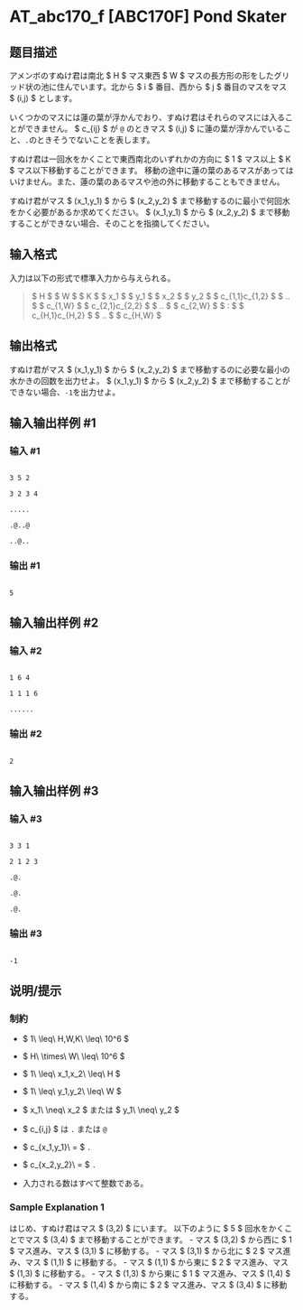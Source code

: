 # AT_abc170_f [ABC170F] Pond Skater

## 题目描述

[problemUrl]: https://atcoder.jp/contests/abc170/tasks/abc170_f

アメンボのすぬけ君は南北 $ H $ マス東西 $ W $ マスの長方形の形をしたグリッド状の池に住んでいます。北から $ i $ 番目、西から $ j $ 番目のマスをマス $ (i,j) $ とします。

いくつかのマスには蓮の葉が浮かんでおり、すぬけ君はそれらのマスには入ることができません。 $ c_{ij} $ が `@` のときマス $ (i,j) $ に蓮の葉が浮かんでいること、`.`のときそうでないことを表します。

すぬけ君は一回水をかくことで東西南北のいずれかの方向に $ 1 $ マス以上 $ K $ マス以下移動することができます。 移動の途中に蓮の葉のあるマスがあってはいけません。また、蓮の葉のあるマスや池の外に移動することもできません。

すぬけ君がマス $ (x_1,y_1) $ から $ (x_2,y_2) $ まで移動するのに最小で何回水をかく必要があるか求めてください。 $ (x_1,y_1) $ から $ (x_2,y_2) $ まで移動することができない場合、そのことを指摘してください。

## 输入格式

入力は以下の形式で標準入力から与えられる。

> $ H $ $ W $ $ K $ $ x_1 $ $ y_1 $ $ x_2 $ $ y_2 $ $ c_{1,1}c_{1,2} $ $ .. $ $ c_{1,W} $ $ c_{2,1}c_{2,2} $ $ .. $ $ c_{2,W} $ $ : $ $ c_{H,1}c_{H,2} $ $ .. $ $ c_{H,W} $

## 输出格式

すぬけ君がマス $ (x_1,y_1) $ から $ (x_2,y_2) $ まで移動するのに必要な最小の水かきの回数を出力せよ。 $ (x_1,y_1) $ から $ (x_2,y_2) $ まで移動することができない場合、`-1`を出力せよ。

## 输入输出样例 #1

### 输入 #1

```
3 5 2
3 2 3 4
.....
.@..@
..@..
```

### 输出 #1

```
5
```

## 输入输出样例 #2

### 输入 #2

```
1 6 4
1 1 1 6
......
```

### 输出 #2

```
2
```

## 输入输出样例 #3

### 输入 #3

```
3 3 1
2 1 2 3
.@.
.@.
.@.
```

### 输出 #3

```
-1
```

## 说明/提示

### 制約

- $ 1\ \leq\ H,W,K\ \leq\ 10^6 $
- $ H\ \times\ W\ \leq\ 10^6 $
- $ 1\ \leq\ x_1,x_2\ \leq\ H $
- $ 1\ \leq\ y_1,y_2\ \leq\ W $
- $ x_1\ \neq\ x_2 $ または $ y_1\ \neq\ y_2 $
- $ c_{i,j} $ は `.` または `@`
- $ c_{x_1,y_1}\ = $ `.`
- $ c_{x_2,y_2}\ = $ `.`
- 入力される数はすべて整数である。

### Sample Explanation 1

はじめ、すぬけ君はマス $ (3,2) $ にいます。 以下のように $ 5 $ 回水をかくことでマス $ (3,4) $ まで移動することができます。 - マス $ (3,2) $ から西に $ 1 $ マス進み、マス $ (3,1) $ に移動する。 - マス $ (3,1) $ から北に $ 2 $ マス進み、マス $ (1,1) $ に移動する。 - マス $ (1,1) $ から東に $ 2 $ マス進み、マス $ (1,3) $ に移動する。 - マス $ (1,3) $ から東に $ 1 $ マス進み、マス $ (1,4) $ に移動する。 - マス $ (1,4) $ から南に $ 2 $ マス進み、マス $ (3,4) $ に移動する。
